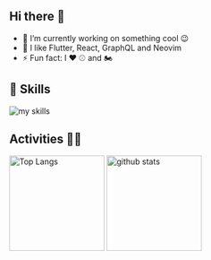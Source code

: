 ## Hi there 👋

- 🔭  I’m currently working on something cool 😉
- 🌱  I like Flutter, React, GraphQL and Neovim
- ⚡  Fun fact: I ❤️ ⚾ and 🏍️

## 🌱 Skills
<img alt="my skills" src="https://skillicons.dev/icons?theme=dark&perline=7&i=dart,flutter,firebase,gcp,aws,graphql,apollo,neovim,lua,react,typescript,git,github,githubactions" />
<br>

## Activities 🏃‍♀️
<div align="left"> 
  <img alt="Top Langs" height="170px" src="https://github-readme-stats.vercel.app/api?username=lllttt06&theme=github_dark&layout=compact" />
  <img alt="github stats" height="170px" src="https://github-readme-stats.vercel.app/api/top-langs/?username=lllttt06&theme=github_dark&layout=compact" />
</div>
